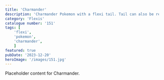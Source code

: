 ```yaml
---
title: 'Charmander'
description: 'Charmander Pokemon with a flexi tail. Tail can also be removed.'
category: 'Flexis'
catalogue number: '151'
tags: [
    'flexi', 
    'pokemon',
    'charmander', 
    ]
featured: true
pubDate: '2023-12-20'
heroImage: '/images/151.jpg'
---
```


Placeholder content for Charmander.